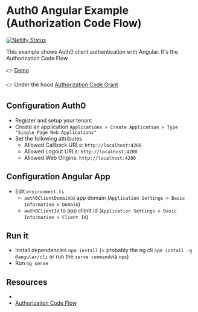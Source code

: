 # Auth0 Angular Example (Authorization Code Flow)

[![Netlify Status](https://api.netlify.com/api/v1/badges/e54bab85-555a-44b3-aecb-7f75a8559878/deploy-status)](https://app.netlify.com/sites/auth0-angular-authentication-example/deploys)

This example shows Auth0 client authentication with Angular. It's the Authorization Code Flow

👉 [Demo](https://auth0-angular-authentication-example.netlify.app/) 

👉 Under the hood [Authorization Code Grant](https://tools.ietf.org/html/rfc6749#section-4.1)

## Configuration Auth0

* Register and setup your tenant
* Create an application ``Applications > Create Application > Type "Single Page Web Applications"``
* Set the following attributes
    * Allowed Callback URLs: ``http://localhost:4200``
    * Allowed Logout URLs: ``http://localhost:4200``
    * Allowed Web Origins: ``http://localhost:4200``

## Configuration Angular App

* Edit ``environment.ts``
    * ``auth0ClientDomain``to app domain (``Application Settings > Basic Information > Domain``)
    * ``auth0ClientId`` to app client id (``Application Settings > Basic Information > Client Id``)

## Run it

* Install dependencies ``npm install`` (+ probably the ng cli ``npm install -g @angular/cli`` or run the ``serve command``via ``npx``)
* Run ``ng serve``


## Resources

* 
* [Authorization Code Flow](https://auth0.com/docs/flows/authorization-code-flow)

